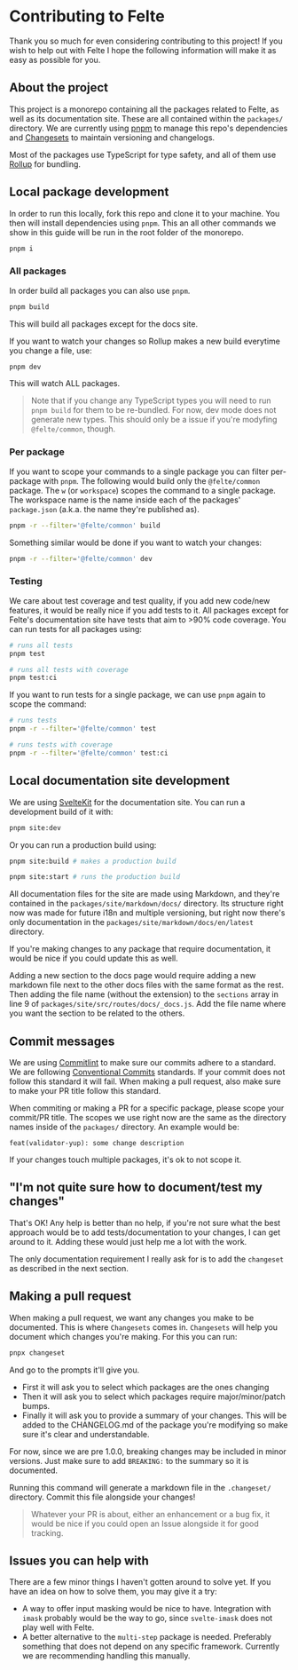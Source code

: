 # Contributing to Felte

Thank you so much for even considering contributing to this project! If you wish to help out with Felte I hope the following information will make it as easy as possible for you.

## About the project

This project is a monorepo containing all the packages related to Felte, as well as its documentation site. These are all contained within the `packages/` directory. We are currently using [pnpm](https://pnpm.io) to manage this repo's dependencies and [Changesets](https://github.com/atlassian/changesets) to maintain versioning and changelogs.

Most of the packages use TypeScript for type safety, and all of them use [Rollup](https://rollupjs.org) for bundling.


## Local package development

In order to run this locally, fork this repo and clone it to your machine. You then will install dependencies using `pnpm`. This an all other commands we show in this guide will be run in the root folder of the monorepo.

```sh
pnpm i
```

### All packages

In order build all packages you can also use `pnpm`.

```sh
pnpm build
```

This will build all packages except for the docs site.

If you want to watch your changes so Rollup makes a new build everytime you change a file, use:

```sh
pnpm dev
```

This will watch ALL packages.

> Note that if you change any TypeScript types you will need to run `pnpm build` for them to be re-bundled. For now, dev mode does not generate new types. This should only be a issue if you're modyfing `@felte/common`, though.

### Per package

If you want to scope your commands to a single package you can filter per-package with `pnpm`. The following would build only the `@felte/common` package. The `w` (or `workspace`) scopes the command to a single package. The workspace name is the name inside each of the packages' `package.json` (a.k.a. the name they're published as).

```sh
pnpm -r --filter='@felte/common' build
```

Something similar would be done if you want to watch your changes:

```sh
pnpm -r --filter='@felte/common' dev
```

### Testing

We care about test coverage and test quality, if you add new code/new features, it would be really nice if you add tests to it. All packages except for Felte's documentation site have tests that aim to >90% code coverage. You can run tests for all packages using:

```sh
# runs all tests
pnpm test

# runs all tests with coverage
pnpm test:ci
```

If you want to run tests for a single package, we can use `pnpm` again to scope the command:

```sh
# runs tests
pnpm -r --filter='@felte/common' test

# runs tests with coverage
pnpm -r --filter='@felte/common' test:ci
```

## Local documentation site development

We are using [SvelteKit](https://github.com/sveltejs/kit) for the documentation site. You can run a development build of it with:

```sh
pnpm site:dev
```

Or you can run a production build using:

```sh
pnpm site:build # makes a production build

pnpm site:start # runs the production build
```

All documentation files for the site are made using Markdown, and they're contained in the `packages/site/markdown/docs/` directory. Its structure right now was made for future i18n and multiple versioning, but right now there's only documentation in the `packages/site/markdown/docs/en/latest` directory.

If you're making changes to any package that require documentation, it would be nice if you could update this as well.

Adding a new section to the docs page would require adding a new markdown file next to the other docs files with the same format as the rest. Then adding the file name (without the extension) to the `sections` array in line 9 of `packages/site/src/routes/docs/_docs.js`. Add the file name where you want the section to be related to the others.

## Commit messages

We are using [Commitlint](https://commitlint.js.org/) to make sure our commits adhere to a standard. We are following [Conventional Commits](https://www.conventionalcommits.org/en/v1.0.0/) standards. If your commit does not follow this standard it will fail. When making a pull request, also make sure to make your PR title follow this standard.

When commiting or making a PR for a specific package, please scope your commit/PR title. The scopes we use right now are the same as the directory names inside of the `packages/` directory. An example would be:

```
feat(validator-yup): some change description
```

If your changes touch multiple packages, it's ok to not scope it.

## "I'm not quite sure how to document/test my changes"

That's OK! Any help is better than no help, if you're not sure what the best approach would be to add tests/documentation to your changes, I can get around to it. Adding these would just help me a lot with the work.

The only documentation requirement I really ask for is to add the `changeset` as described in the next section.

## Making a pull request

When making a pull request, we want any changes you make to be documented. This is where `Changesets` comes in. `Changesets` will help you document which changes you're making. For this you can run:

```sh
pnpx changeset
```

And go to the prompts it'll give you.

- First it will ask you to select which packages are the ones changing
- Then it will ask you to select which packages require major/minor/patch bumps.
- Finally it will ask you to provide a summary of your changes. This will be added to the CHANGELOG.md of the package you're modifying so make sure it's clear and understandable.

For now, since we are pre 1.0.0, breaking changes may be included in minor versions. Just make sure to add `BREAKING:` to the summary so it is documented.

Running this command will generate a markdown file in the `.changeset/` directory. Commit this file alongside your changes!

> Whatever your PR is about, either an enhancement or a bug fix, it would be nice if you could open an Issue alongside it for good tracking.

## Issues you can help with

There are a few minor things I haven't gotten around to solve yet. If you have an idea on how to solve them, you may give it a try:

- A way to offer input masking would be nice to have. Integration with `imask` probably would be the way to go, since `svelte-imask` does not play well with Felte.
- A better alternative to the `multi-step` package is needed. Preferably something that does not depend on any specific framework. Currently we are recommending handling this manually.
